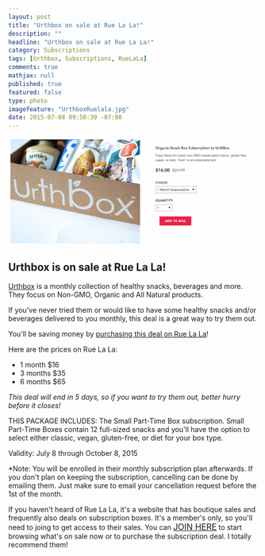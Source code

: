 ```yaml
---
layout: post
title: "Urthbox on sale at Rue La La!"
description: ""
headline: "Urthbox on sale at Rue La La!"
category: Subscriptions
tags: [Urthbox, Subscriptions, RueLaLa]
comments: true
mathjax: null
published: true
featured: false
type: photo
imagefeature: "UrthboxRuelala.jpg"
date: 2015-07-08 09:50:39 -07:00
---
```


<center><a href="https://www.ruelala.com/invite/whatsupmailbox" target="_blank">
<img src="/images/UrthboxRuelalaSale.png" border="0" style="border:none;max-width:100%;" alt="Urthbox on sale at RueLaLa!" />
</a></center>

<H2>Urthbox is on sale at Rue La La!</H2>
<p><a href="http://www.shareasale.com/r.cfm?b=700297&u=1115177&m=47975&urllink=&afftrack=" target="_blank"> Urthbox</a> is a monthly collection of healthy snacks, beverages and more. They focus on Non-GMO, Organic and All Natural products.</p>

<p>If you've never tried them or would like to have some healthy snacks and/or beverages delivered to you monthly, this deal is a great way to try them out.</p>

<p>You'll be saving money by <a href="https://www.ruelala.com/invite/whatsupmailbox" target="_blank">purchasing this deal on Rue La La</a>!</p>

<p>Here are the prices on Rue La La:
<ul>
<li>1 month $16</li>
<li>3 months $35</li>
<li>6 months $65</li>
</ul>

<i>This deal will end in 5 days, so if you want to try them out, better hurry before it closes!</i>

<p>THIS PACKAGE INCLUDES: The Small Part-Time Box subscription. Small Part-Time Boxes contain 12 full-sized snacks and you'll have the option to select either classic, vegan, gluten-free, or diet for your box type.</p> 

<p>Validity: July 8 through October 8, 2015</p>

<p>*Note: You will be enrolled in their monthly subscription plan afterwards. If you don't plan on keeping the subscription, cancelling can be done by emailing them. Just make sure to email your cancellation request before the 1st of the month.</p>

<p>If you haven't heard of Rue La La, it's a website that has boutique sales and frequently also deals on subscription boxes. It's a member's only, so you'll need to joing to get access to their sales. You can <a href="https://www.ruelala.com/invite/whatsupmailbox" target="_blank"><big>JOIN HERE</big></a> to start browsing what's on sale now or to purchase the subscription deal. I totally recommend them!</p>
